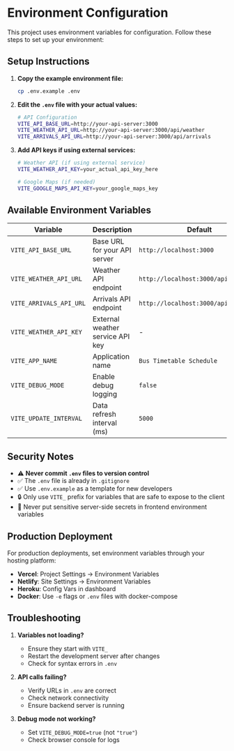 # Environment Configuration

This project uses environment variables for configuration. Follow these steps to set up your environment:

## Setup Instructions

1. **Copy the example environment file:**
   ```bash
   cp .env.example .env
   ```

2. **Edit the `.env` file with your actual values:**
   ```bash
   # API Configuration
   VITE_API_BASE_URL=http://your-api-server:3000
   VITE_WEATHER_API_URL=http://your-api-server:3000/api/weather
   VITE_ARRIVALS_API_URL=http://your-api-server:3000/api/arrivals
   ```

3. **Add API keys if using external services:**
   ```bash
   # Weather API (if using external service)
   VITE_WEATHER_API_KEY=your_actual_api_key_here
   
   # Google Maps (if needed)
   VITE_GOOGLE_MAPS_API_KEY=your_google_maps_key
   ```

## Available Environment Variables

| Variable | Description | Default | Required |
|----------|-------------|---------|----------|
| `VITE_API_BASE_URL` | Base URL for your API server | `http://localhost:3000` | ✅ |
| `VITE_WEATHER_API_URL` | Weather API endpoint | `http://localhost:3000/api/weather` | ✅ |
| `VITE_ARRIVALS_API_URL` | Arrivals API endpoint | `http://localhost:3000/api/arrivals` | ✅ |
| `VITE_WEATHER_API_KEY` | External weather service API key | - | ❌ |
| `VITE_APP_NAME` | Application name | `Bus Timetable Schedule` | ❌ |
| `VITE_DEBUG_MODE` | Enable debug logging | `false` | ❌ |
| `VITE_UPDATE_INTERVAL` | Data refresh interval (ms) | `5000` | ❌ |

## Security Notes

- ⚠️ **Never commit `.env` files to version control**
- ✅ The `.env` file is already in `.gitignore`
- ✅ Use `.env.example` as a template for new developers
- 🔒 Only use `VITE_` prefix for variables that are safe to expose to the client
- 🚫 Never put sensitive server-side secrets in frontend environment variables

## Production Deployment

For production deployments, set environment variables through your hosting platform:

- **Vercel**: Project Settings → Environment Variables
- **Netlify**: Site Settings → Environment Variables  
- **Heroku**: Config Vars in dashboard
- **Docker**: Use `-e` flags or `.env` files with docker-compose

## Troubleshooting

1. **Variables not loading?**
   - Ensure they start with `VITE_`
   - Restart the development server after changes
   - Check for syntax errors in `.env`

2. **API calls failing?**
   - Verify URLs in `.env` are correct
   - Check network connectivity
   - Ensure backend server is running

3. **Debug mode not working?**
   - Set `VITE_DEBUG_MODE=true` (not `"true"`)
   - Check browser console for logs
